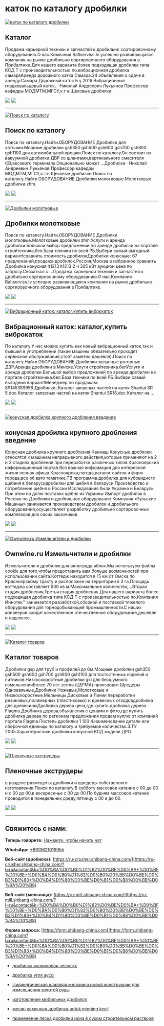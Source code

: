 # каток по каталогу дробилки

<a href="https://swt.shibang-china.com/?l=ru&img&k=%D0%BA%D0%B0%D1%82%D0%BE%D0%BA+%D0%BF%D0%BE+%D0%BA%D0%B0%D1%82%D0%B0%D0%BB%D0%BE%D0%B3%D1%83+%D0%B4%D1%80%D0%BE%D0%B1%D0%B8%D0%BB%D0%BA%D0%B8" target="_blank">![каток по каталогу дробилки](http://static.shibang-china.com/all-800x300/815.jpg)</a>

## Каталог
Продажа карьерной техники и запчастей к дробильно сортировочному оборудованию.O нас.Компания Baltserviss.lv успешно развивающаяся компания на рынке дробильно сортировочного оборудования в Прибалтике.Для нашего варианта более подходящая дробилка типа КСД Т с производительностью по.вибрационная дробилка самараАренда дорожного катка Самара.24 объявления о сдаче в аренду.Самара.Дорожный каток Б у 2016.Вибрационный гладковальцовый каток.&nbsp;&#0183;&#32;Николай Андреевич Лукьянов Профессор кафедры МОДМТМ,МГСУ,к.т.н.Щековые дробилки.


<a href="https://whatsapp.shibangsoft.com/WhatsApp.php" target="_blank" title="WhatsApp">![](http://static.shibang-china.com/icon/whatsapp.png)</a> <a href="https://swt.shibang-china.com/?l=ru&icon&k=%D0%BA%D0%B0%D1%82%D0%BE%D0%BA+%D0%BF%D0%BE+%D0%BA%D0%B0%D1%82%D0%B0%D0%BB%D0%BE%D0%B3%D1%83+%D0%B4%D1%80%D0%BE%D0%B1%D0%B8%D0%BB%D0%BA%D0%B8" target="_blank">![](http://static.shibang-china.com/icon/chat-ru.png)</a>

---

<a href="https://swt.shibang-china.com/?l=ru&img&k=%D0%BA%D0%B0%D1%82%D0%BE%D0%BA+%D0%BF%D0%BE+%D0%BA%D0%B0%D1%82%D0%B0%D0%BB%D0%BE%D0%B3%D1%83+%D0%B4%D1%80%D0%BE%D0%B1%D0%B8%D0%BB%D0%BA%D0%B8" target="_blank">![Поиск по каталогу](http://static.shibang-china.com/all-800x300/671.jpg)</a>

## Поиск по каталогу
Поиск по каталогу.Найти.ОБОРУДОВАНИЕ Дробилки для автошин.Мощные дробилки gsh350 gsh500 gsh600 gsh700 gsh800 gsh1100 для автомобильной крошки.Поиск по каталогу.Он состоит из вакуумной дробилки ДВР со шлангами,вертикального смесителя СВ,весового терминала.Опционально может …Дробилки&nbsp;&#0183;&#32;Николай Андреевич Лукьянов Профессор кафедры МОДМТМ,МГСУ,к.т.н.Щековые дробилки.Поиск по каталогу.Найти.ОБОРУДОВАНИЕ Дробилки молотковые.Молотковые дробилки zhm.


<a href="https://whatsapp.shibangsoft.com/WhatsApp.php" target="_blank" title="WhatsApp">![](http://static.shibang-china.com/icon/whatsapp.png)</a> <a href="https://swt.shibang-china.com/?l=ru&icon&k=%D0%BA%D0%B0%D1%82%D0%BE%D0%BA+%D0%BF%D0%BE+%D0%BA%D0%B0%D1%82%D0%B0%D0%BB%D0%BE%D0%B3%D1%83+%D0%B4%D1%80%D0%BE%D0%B1%D0%B8%D0%BB%D0%BA%D0%B8" target="_blank">![](http://static.shibang-china.com/icon/chat-ru.png)</a>

---

<a href="https://swt.shibang-china.com/?l=ru&img&k=%D0%BA%D0%B0%D1%82%D0%BE%D0%BA+%D0%BF%D0%BE+%D0%BA%D0%B0%D1%82%D0%B0%D0%BB%D0%BE%D0%B3%D1%83+%D0%B4%D1%80%D0%BE%D0%B1%D0%B8%D0%BB%D0%BA%D0%B8" target="_blank">![Дробилки молотковые](http://static.shibang-china.com/all-800x300/641.jpg)</a>

## Дробилки молотковые
Поиск по каталогу.Найти.ОБОРУДОВАНИЕ Дробилки молотковые.Молотковые дробилки zhm.Услуги и аренда дробилки.Большой выбор предложений по аренде дробилки на портале стройтехника.бел.База техники по всей РБ.Выбери самый выгодный вариант!сравнить стоимость дробилокДробилки конусные: 67 предложений,продажа дробилок.Россия,Москва в избранное сравнить Дробилка конусная lt1213 lt1213 2 ч 305 кВт аукцион цена по запросу.Связаться с …Продажа карьерной техники и запчастей к дробильно сортировочному оборудованию.O нас.Компания Baltserviss.lv успешно развивающаяся компания на рынке дробильно сортировочного оборудования в Прибалтике.


<a href="https://whatsapp.shibangsoft.com/WhatsApp.php" target="_blank" title="WhatsApp">![](http://static.shibang-china.com/icon/whatsapp.png)</a> <a href="https://swt.shibang-china.com/?l=ru&icon&k=%D0%BA%D0%B0%D1%82%D0%BE%D0%BA+%D0%BF%D0%BE+%D0%BA%D0%B0%D1%82%D0%B0%D0%BB%D0%BE%D0%B3%D1%83+%D0%B4%D1%80%D0%BE%D0%B1%D0%B8%D0%BB%D0%BA%D0%B8" target="_blank">![](http://static.shibang-china.com/icon/chat-ru.png)</a>

---

<a href="https://swt.shibang-china.com/?l=ru&img&k=%D0%BA%D0%B0%D1%82%D0%BE%D0%BA+%D0%BF%D0%BE+%D0%BA%D0%B0%D1%82%D0%B0%D0%BB%D0%BE%D0%B3%D1%83+%D0%B4%D1%80%D0%BE%D0%B1%D0%B8%D0%BB%D0%BA%D0%B8" target="_blank">![Вибрационный каток: каталог,купить виброкаток](http://static.shibang-china.com/all-800x300/1161.jpg)</a>

## Вибрационный каток: каталог,купить виброкаток
По каталогу.У нас можно купить как новый вибрационный каток,так и бывший в употреблении (такие машины обязательно проходят сервисное обслуживание,стоят заметно дешевле).Поиск по каталогу.Найти.ОБОРУДОВАНИЕ.Дробилки засыпные роторные ДЗР.Аренда дробилки в Минске.Услуги стройтехника.белУслуги и аренда дробилки.Большой выбор предложений по аренде дробилки на портале стройтехника.бел.База техники по всей РБ.Выбери самый выгодный вариант!Менеджер по продажам: 89145389958.Дробилки;.Каталог запасных частей на каток Shantui SR 5.doc.Каталог запасных частей на каток Shantui SR16.doc.Каталог на …


<a href="https://whatsapp.shibangsoft.com/WhatsApp.php" target="_blank" title="WhatsApp">![](http://static.shibang-china.com/icon/whatsapp.png)</a> <a href="https://swt.shibang-china.com/?l=ru&icon&k=%D0%BA%D0%B0%D1%82%D0%BE%D0%BA+%D0%BF%D0%BE+%D0%BA%D0%B0%D1%82%D0%B0%D0%BB%D0%BE%D0%B3%D1%83+%D0%B4%D1%80%D0%BE%D0%B1%D0%B8%D0%BB%D0%BA%D0%B8" target="_blank">![](http://static.shibang-china.com/icon/chat-ru.png)</a>

---

<a href="https://swt.shibang-china.com/?l=ru&img&k=%D0%BA%D0%B0%D1%82%D0%BE%D0%BA+%D0%BF%D0%BE+%D0%BA%D0%B0%D1%82%D0%B0%D0%BB%D0%BE%D0%B3%D1%83+%D0%B4%D1%80%D0%BE%D0%B1%D0%B8%D0%BB%D0%BA%D0%B8" target="_blank">![конусная дробилка крупного дробления введение](http://static.shibang-china.com/all-800x300/1298.jpg)</a>

## конусная дробилка крупного дробления введение
Конусная дробилка крупного дробления Канмаш Конусные дробилки относятся к машинам непрерывного действия,которые применяют на 2 и 3 стадиях дробления при переработке различных типов.Красноярский информационный портал.Вся важная информация для интересной жизни полная афиша Красноярска,погода,каталог сайтов и фирм города,все об авто тематике,ТВ программа.дробилка для кубовидного щебеня в беларусидробилки для щебня в беларуси Производство и потребление щебня в России Исследования были Украина и Беларусь При этом на долю поставок щебня из Украины Импорт дробилок в Россию по.Дробилки и дробильное оборудование.Компания &#171;Тульские Машины&#187; занимается производством дробилок и дробильного оборудования,осуществляет разработку дробильно сортировочных комплексов для своих заказчиков.


<a href="https://whatsapp.shibangsoft.com/WhatsApp.php" target="_blank" title="WhatsApp">![](http://static.shibang-china.com/icon/whatsapp.png)</a> <a href="https://swt.shibang-china.com/?l=ru&icon&k=%D0%BA%D0%B0%D1%82%D0%BE%D0%BA+%D0%BF%D0%BE+%D0%BA%D0%B0%D1%82%D0%B0%D0%BB%D0%BE%D0%B3%D1%83+%D0%B4%D1%80%D0%BE%D0%B1%D0%B8%D0%BB%D0%BA%D0%B8" target="_blank">![](http://static.shibang-china.com/icon/chat-ru.png)</a>

---

<a href="https://swt.shibang-china.com/?l=ru&img&k=%D0%BA%D0%B0%D1%82%D0%BE%D0%BA+%D0%BF%D0%BE+%D0%BA%D0%B0%D1%82%D0%B0%D0%BB%D0%BE%D0%B3%D1%83+%D0%B4%D1%80%D0%BE%D0%B1%D0%B8%D0%BB%D0%BA%D0%B8" target="_blank">![Ownwine.ru Измельчители и дробилки](http://static.shibang-china.com/all-800x300/824.jpg)</a>

## Ownwine.ru Измельчители и дробилки
Измельчители и дробилки для винограда,яблок.Мы используем файлы cookie для того,чтобы предоставить вам больше возможностей при использовании сайта.Коттедж находится в 15 км от Омска по Красноярскому тракту и расположен на территории в 3 га.Площадь коттеджа составляет 500 кв.м.Максимальное количество,…Вторая стадия дробления,Третья стадия дробления.Для нашего варианта более подходящая дробилка типа КСД Т с производительностью по.Компания Иннотек™ занимается разработкой,сборкой и поставкой тяжелого оборудования для горнодобывающей промышленности.С наших конвееров сходит качественное отечественное оборудование,дешевле и надежнее.


<a href="https://whatsapp.shibangsoft.com/WhatsApp.php" target="_blank" title="WhatsApp">![](http://static.shibang-china.com/icon/whatsapp.png)</a> <a href="https://swt.shibang-china.com/?l=ru&icon&k=%D0%BA%D0%B0%D1%82%D0%BE%D0%BA+%D0%BF%D0%BE+%D0%BA%D0%B0%D1%82%D0%B0%D0%BB%D0%BE%D0%B3%D1%83+%D0%B4%D1%80%D0%BE%D0%B1%D0%B8%D0%BB%D0%BA%D0%B8" target="_blank">![](http://static.shibang-china.com/icon/chat-ru.png)</a>

---

<a href="https://swt.shibang-china.com/?l=ru&img&k=%D0%BA%D0%B0%D1%82%D0%BE%D0%BA+%D0%BF%D0%BE+%D0%BA%D0%B0%D1%82%D0%B0%D0%BB%D0%BE%D0%B3%D1%83+%D0%B4%D1%80%D0%BE%D0%B1%D0%B8%D0%BB%D0%BA%D0%B8" target="_blank">![Каталог товаров](http://static.shibang-china.com/all-800x300/248.jpg)</a>

## Каталог товаров
Дробилки gsp для труб и профилей до 6м.Мощные дробилки gsh350 gsh500 gsh600 gsh700 gsh800 gsh1100 для тостостенных изделий и литников.Низкоскоростные дробилки gsl для бесшумного измельченияБолее 70 лет zerma (ЦЕРМА) производит Шредеры Одновальные,Дробилки Ножевые,Молотковые и Низкоскоростные,Мельницы Дисковые и Линии переработки резиновых,полимерных (пластиковых) и древесных отходовдробилка для древесиныДробилка дерева цена,где купить дробилка дерева Flagma.Дробилка дерева,объявления с ценами и фото,где купить дробилка дерева по регионам предложения продам куплю от компаний портала Flagma.Постель дробилки 1 100 4.наименование детали или сборочной единицы по каталогу и требуемое количество.3.ТУ 2005.Характеристики дробилки конусной КСД модели ДРО


<a href="https://whatsapp.shibangsoft.com/WhatsApp.php" target="_blank" title="WhatsApp">![](http://static.shibang-china.com/icon/whatsapp.png)</a> <a href="https://swt.shibang-china.com/?l=ru&icon&k=%D0%BA%D0%B0%D1%82%D0%BE%D0%BA+%D0%BF%D0%BE+%D0%BA%D0%B0%D1%82%D0%B0%D0%BB%D0%BE%D0%B3%D1%83+%D0%B4%D1%80%D0%BE%D0%B1%D0%B8%D0%BB%D0%BA%D0%B8" target="_blank">![](http://static.shibang-china.com/icon/chat-ru.png)</a>

---

<a href="https://swt.shibang-china.com/?l=ru&img&k=%D0%BA%D0%B0%D1%82%D0%BE%D0%BA+%D0%BF%D0%BE+%D0%BA%D0%B0%D1%82%D0%B0%D0%BB%D0%BE%D0%B3%D1%83+%D0%B4%D1%80%D0%BE%D0%B1%D0%B8%D0%BB%D0%BA%D0%B8" target="_blank">![Пленочные экструдеры](http://static.shibang-china.com/all-800x300/838.jpg)</a>

## Пленочные экструдеры
в разделе размещены дробилки и шредеры собственного изготовления.Поиск по каталогу.В субботу массовое катание с 00 до 00 и с 00 до 00,в воскресенье с 00 до 00.По будням массовое катание проводится в понедельник,среду,пятницу с 00 и до 00.

<a href="https://whatsapp.shibangsoft.com/WhatsApp.php" target="_blank" title="WhatsApp">![](http://static.shibang-china.com/icon/whatsapp.png)</a> <a href="https://swt.shibang-china.com/?l=ru&icon&k=%D0%BA%D0%B0%D1%82%D0%BE%D0%BA+%D0%BF%D0%BE+%D0%BA%D0%B0%D1%82%D0%B0%D0%BB%D0%BE%D0%B3%D1%83+%D0%B4%D1%80%D0%BE%D0%B1%D0%B8%D0%BB%D0%BA%D0%B8" target="_blank">![](http://static.shibang-china.com/icon/chat-ru.png)</a>

---
## Свяжитесь с нами:

**Теперь говорите:** [Нажмите, чтобы начать чат](https://swt.shibang-china.com?l=ru&contact&k=%D0%BA%D0%B0%D1%82%D0%BE%D0%BA+%D0%BF%D0%BE+%D0%BA%D0%B0%D1%82%D0%B0%D0%BB%D0%BE%D0%B3%D1%83+%D0%B4%D1%80%D0%BE%D0%B1%D0%B8%D0%BB%D0%BA%D0%B8)

**WhatsApp:**  [+8613621919955](https://whatsapp.shibangsoft.com/WhatsApp.php)

**Веб-сайт (дробилка):** [https://ru-crusher.shibang-china.com/](https://ru-crusher.shibang-china.com/?l=ru&contact&k=%D0%BA%D0%B0%D1%82%D0%BE%D0%BA+%D0%BF%D0%BE+%D0%BA%D0%B0%D1%82%D0%B0%D0%BB%D0%BE%D0%B3%D1%83+%D0%B4%D1%80%D0%BE%D0%B1%D0%B8%D0%BB%D0%BA%D0%B8)

**Веб-сайт (мельница):** [https://ru-mill.shibang-china.com/](https://ru-mill.shibang-china.com/?l=ru&contact&k=%D0%BA%D0%B0%D1%82%D0%BE%D0%BA+%D0%BF%D0%BE+%D0%BA%D0%B0%D1%82%D0%B0%D0%BB%D0%BE%D0%B3%D1%83+%D0%B4%D1%80%D0%BE%D0%B1%D0%B8%D0%BB%D0%BA%D0%B8)

**Форма запроса:** [https://form.shibang-china.com](https://form.shibang-china.com?l=ru&contact&k=%D0%BA%D0%B0%D1%82%D0%BE%D0%BA+%D0%BF%D0%BE+%D0%BA%D0%B0%D1%82%D0%B0%D0%BB%D0%BE%D0%B3%D1%83+%D0%B4%D1%80%D0%BE%D0%B1%D0%B8%D0%BB%D0%BA%D0%B8)

* [дробилка каолиновая челюсть](../133/%D0%B4%D1%80%D0%BE%D0%B1%D0%B8%D0%BB%D0%BA%D0%B0%20%D0%BA%D0%B0%D0%BE%D0%BB%D0%B8%D0%BD%D0%BE%D0%B2%D0%B0%D1%8F%20%D1%87%D0%B5%D0%BB%D1%8E%D1%81%D1%82%D1%8C.md)

* [дробилка угля ayccl](../132/%D0%B4%D1%80%D0%BE%D0%B1%D0%B8%D0%BB%D0%BA%D0%B0%20%D1%83%D0%B3%D0%BB%D1%8F%20ayccl.md)

* [Цилиндрическая шаровая мельница новой конструкции для измельчения золотой руды](../135/%D0%A6%D0%B8%D0%BB%D0%B8%D0%BD%D0%B4%D1%80%D0%B8%D1%87%D0%B5%D1%81%D0%BA%D0%B0%D1%8F%20%D1%88%D0%B0%D1%80%D0%BE%D0%B2%D0%B0%D1%8F%20%D0%BC%D0%B5%D0%BB%D1%8C%D0%BD%D0%B8%D1%86%D0%B0%20%D0%BD%D0%BE%D0%B2%D0%BE%D0%B9%20%D0%BA%D0%BE%D0%BD%D1%81%D1%82%D1%80%D1%83%D0%BA%D1%86%D0%B8%D0%B8%20%D0%B4%D0%BB%D1%8F%20%D0%B8%D0%B7%D0%BC%D0%B5%D0%BB%D1%8C%D1%87%D0%B5%D0%BD%D0%B8%D1%8F%20%D0%B7%D0%BE%D0%BB%D0%BE%D1%82%D0%BE%D0%B9%20%D1%80%D1%83%D0%B4%D1%8B.md)

* [изготовление мобильных дробилок](../132/%D0%B8%D0%B7%D0%B3%D0%BE%D1%82%D0%BE%D0%B2%D0%BB%D0%B5%D0%BD%D0%B8%D0%B5%20%D0%BC%D0%BE%D0%B1%D0%B8%D0%BB%D1%8C%D0%BD%D1%8B%D1%85%20%D0%B4%D1%80%D0%BE%D0%B1%D0%B8%D0%BB%D0%BE%D0%BA.md)

* [месин каменная дробилка untuk minning kecil](../133/%D0%BC%D0%B5%D1%81%D0%B8%D0%BD%20%D0%BA%D0%B0%D0%BC%D0%B5%D0%BD%D0%BD%D0%B0%D1%8F%20%D0%B4%D1%80%D0%BE%D0%B1%D0%B8%D0%BB%D0%BA%D0%B0%20untuk%20minning%20kecil.md)

* [применение песка дробилки иона в сухом строительном растворе](../132/%D0%BF%D1%80%D0%B8%D0%BC%D0%B5%D0%BD%D0%B5%D0%BD%D0%B8%D0%B5%20%D0%BF%D0%B5%D1%81%D0%BA%D0%B0%20%D0%B4%D1%80%D0%BE%D0%B1%D0%B8%D0%BB%D0%BA%D0%B8%20%D0%B8%D0%BE%D0%BD%D0%B0%20%D0%B2%20%D1%81%D1%83%D1%85%D0%BE%D0%BC%20%D1%81%D1%82%D1%80%D0%BE%D0%B8%D1%82%D0%B5%D0%BB%D1%8C%D0%BD%D0%BE%D0%BC%20%D1%80%D0%B0%D1%81%D1%82%D0%B2%D0%BE%D1%80%D0%B5.md)